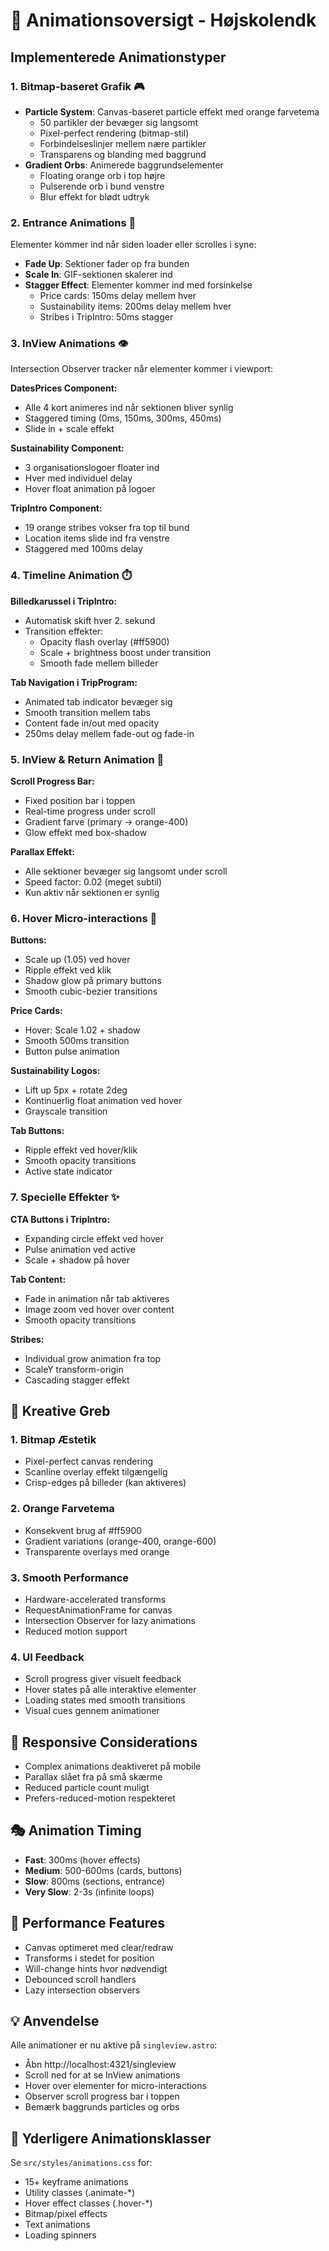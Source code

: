 # 🎨 Animationsoversigt - Højskolendk

## Implementerede Animationstyper

### 1. **Bitmap-baseret Grafik** 🎮

- **Particle System**: Canvas-baseret particle effekt med orange farvetema
  - 50 partikler der bevæger sig langsomt
  - Pixel-perfect rendering (bitmap-stil)
  - Forbindelseslinjer mellem nære partikler
  - Transparens og blanding med baggrund
- **Gradient Orbs**: Animerede baggrundselementer
  - Floating orange orb i top højre
  - Pulserende orb i bund venstre
  - Blur effekt for blødt udtryk

### 2. **Entrance Animations** 🚪

Elementer kommer ind når siden loader eller scrolles i syne:

- **Fade Up**: Sektioner fader op fra bunden
- **Scale In**: GIF-sektionen skalerer ind
- **Stagger Effect**: Elementer kommer ind med forsinkelse
  - Price cards: 150ms delay mellem hver
  - Sustainability items: 200ms delay mellem hver
  - Stribes i TripIntro: 50ms stagger

### 3. **InView Animations** 👁️

Intersection Observer tracker når elementer kommer i viewport:

**DatesPrices Component:**

- Alle 4 kort animeres ind når sektionen bliver synlig
- Staggered timing (0ms, 150ms, 300ms, 450ms)
- Slide in + scale effekt

**Sustainability Component:**

- 3 organisationslogoer floater ind
- Hver med individuel delay
- Hover float animation på logoer

**TripIntro Component:**

- 19 orange stribes vokser fra top til bund
- Location items slide ind fra venstre
- Staggered med 100ms delay

### 4. **Timeline Animation** ⏱️

**Billedkarussel i TripIntro:**

- Automatisk skift hver 2. sekund
- Transition effekter:
  - Opacity flash overlay (#ff5900)
  - Scale + brightness boost under transition
  - Smooth fade mellem billeder

**Tab Navigation i TripProgram:**

- Animated tab indicator bevæger sig
- Smooth transition mellem tabs
- Content fade in/out med opacity
- 250ms delay mellem fade-out og fade-in

### 5. **InView & Return Animation** 🔄

**Scroll Progress Bar:**

- Fixed position bar i toppen
- Real-time progress under scroll
- Gradient farve (primary → orange-400)
- Glow effekt med box-shadow

**Parallax Effekt:**

- Alle sektioner bevæger sig langsomt under scroll
- Speed factor: 0.02 (meget subtil)
- Kun aktiv når sektionen er synlig

### 6. **Hover Micro-interactions** 🎯

**Buttons:**

- Scale up (1.05) ved hover
- Ripple effekt ved klik
- Shadow glow på primary buttons
- Smooth cubic-bezier transitions

**Price Cards:**

- Hover: Scale 1.02 + shadow
- Smooth 500ms transition
- Button pulse animation

**Sustainability Logos:**

- Lift up 5px + rotate 2deg
- Kontinuerlig float animation ved hover
- Grayscale transition

**Tab Buttons:**

- Ripple effekt ved hover/klik
- Smooth opacity transitions
- Active state indicator

### 7. **Specielle Effekter** ✨

**CTA Buttons i TripIntro:**

- Expanding circle effekt ved hover
- Pulse animation ved active
- Scale + shadow på hover

**Tab Content:**

- Fade in animation når tab aktiveres
- Image zoom ved hover over content
- Smooth opacity transitions

**Stribes:**

- Individual grow animation fra top
- ScaleY transform-origin
- Cascading stagger effekt

## 🎨 Kreative Greb

### 1. **Bitmap Æstetik**

- Pixel-perfect canvas rendering
- Scanline overlay effekt tilgængelig
- Crisp-edges på billeder (kan aktiveres)

### 2. **Orange Farvetema**

- Konsekvent brug af #ff5900
- Gradient variations (orange-400, orange-600)
- Transparente overlays med orange

### 3. **Smooth Performance**

- Hardware-accelerated transforms
- RequestAnimationFrame for canvas
- Intersection Observer for lazy animations
- Reduced motion support

### 4. **UI Feedback**

- Scroll progress giver visuelt feedback
- Hover states på alle interaktive elementer
- Loading states med smooth transitions
- Visual cues gennem animationer

## 📱 Responsive Considerations

- Complex animations deaktiveret på mobile
- Parallax slået fra på små skærme
- Reduced particle count muligt
- Prefers-reduced-motion respekteret

## 🎭 Animation Timing

- **Fast**: 300ms (hover effects)
- **Medium**: 500-600ms (cards, buttons)
- **Slow**: 800ms (sections, entrance)
- **Very Slow**: 2-3s (infinite loops)

## 🚀 Performance Features

- Canvas optimeret med clear/redraw
- Transforms i stedet for position
- Will-change hints hvor nødvendigt
- Debounced scroll handlers
- Lazy intersection observers

## 💡 Anvendelse

Alle animationer er nu aktive på `singleview.astro`:

- Åbn http://localhost:4321/singleview
- Scroll ned for at se InView animations
- Hover over elementer for micro-interactions
- Observer scroll progress bar i toppen
- Bemærk baggrunds particles og orbs

## 📝 Yderligere Animationsklasser

Se `src/styles/animations.css` for:

- 15+ keyframe animations
- Utility classes (.animate-\*)
- Hover effect classes (.hover-\*)
- Bitmap/pixel effects
- Text animations
- Loading spinners
